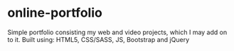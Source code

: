 # online-portfolio
Simple portfolio consisting my web and video projects, which I may add on to it.
Built using: HTML5, CSS/SASS, JS, Bootstrap and jQuery

